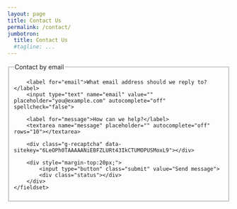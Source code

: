 ```yaml
---
layout: page
title: Contact Us
permalink: /contact/
jumbotron: 
  title: Contact Us
  #tagline: ...
---
```


<script src='https://www.google.com/recaptcha/api.js'></script>

<form id="frmContact" class="cerb-form" action="javascript:;" method="POST" onsubmit="return false;">
	<fieldset>
		<legend>Contact by email</legend>
	
		<label for="email">What email address should we reply to?</label>
		<input type="text" name="email" value="" placeholder="you@example.com" autocomplete="off" spellcheck="false">
	
		<label for="message">How can we help?</label>
		<textarea name="message" placeholder="" autocomplete="off" rows="10"></textarea>
		
		<div class="g-recaptcha" data-sitekey="6LeOPh0TAAAAANiEBFZLURt43IkCTUMOPUSMoxL9"></div>
		
		<div style="margin-top:20px;">
			<input type="button" class="submit" value="Send message">
			<div class="status"></div>
		</div>
	</fieldset>
</form>

<script type="text/javascript">
$(function() {
	var $frm = $('#frmContact');
	
	$frm.find('input.submit').click(function() {
		// [TODO] Spinner
		
		// Captcha
		$frm.find('textarea[name=g-recaptcha-response]').val(grecaptcha.getResponse());
		
		$.ajax({
			method: 'POST',
			url: 'https://cerb.official.support/forms/cloud/contact',
			crossDomain: true,
			dataType: 'json',
			data: $frm.serialize(),
			success: function(res) {
				if(res && res.error) {
					grecaptcha.reset();
					
					var $warn = $('<div class="warning"/>').text(res.error);
					$frm.find('div.status').html($warn);
					return;
				}
				
				if(res && res.success) {
					var $success = $('<div class="success"/>').text(res.success);
					$frm.find('div.status').html($success);
					$frm.find('input.submit').hide();
				}
			},
			error: function(e) {
				grecaptcha.reset();
				
				var $warn = $('<div class="error"/>').text("An unexpected error occurred. Please try again later.");
				$frm.find('div.status').html($warn);
				return;
			}
		})
	});
});
</script>